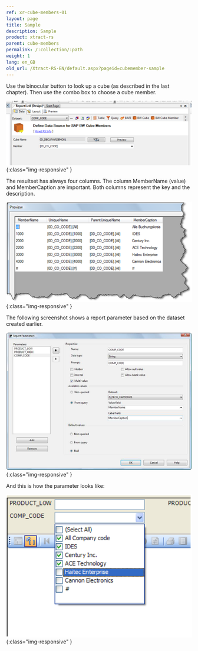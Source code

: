 ```yaml
---
ref: xr-cube-members-01
layout: page
title: Sample
description: Sample
product: xtract-rs
parent: cube-members
permalink: /:collection/:path
weight: 1
lang: en_GB
old_url: /Xtract-RS-EN/default.aspx?pageid=cubemember-sample
---
```


Use the binocular button to look up a cube (as described in the last chapter). Then use the combo box to choose a cube member.

![CubeMembers-Example-001](/img/content/CubeMembers-Example-001.png){:class="img-responsive" }


The resultset has always four columns. The column MemberName (value) and MemberCaption are important. Both columns represent the key and the description.


![CubeMembers-Example-002](/img/content/CubeMembers-Example-002.png){:class="img-responsive" }

The following screenshot shows a report parameter based on the dataset created earlier.

![CubeMembers-Example-003](/img/content/CubeMembers-Example-003.png){:class="img-responsive" }

And this is how the parameter looks like:

![CubeMembers-Example-004](/img/content/CubeMembers-Example-004.png){:class="img-responsive" }